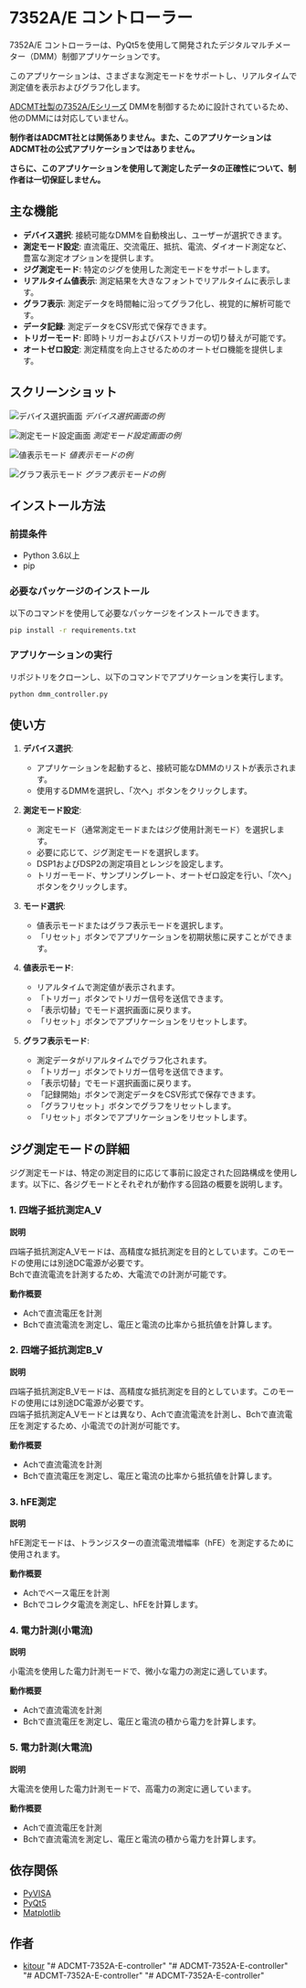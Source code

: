 # 7352A/E コントローラー

7352A/E コントローラーは、PyQt5を使用して開発されたデジタルマルチメーター（DMM）制御アプリケーションです。

このアプリケーションは、さまざまな測定モードをサポートし、リアルタイムで測定値を表示およびグラフ化します。

[ADCMT社製の7352A/Eシリーズ](https://www.adcmt.com/products/dmm/7352) DMMを制御するために設計されているため、他のDMMには対応していません。

**制作者はADCMT社とは関係ありません。また、このアプリケーションはADCMT社の公式アプリケーションではありません。**

**さらに、このアプリケーションを使用して測定したデータの正確性について、制作者は一切保証しません。**

## 主な機能
- **デバイス選択**: 接続可能なDMMを自動検出し、ユーザーが選択できます。
- **測定モード設定**: 直流電圧、交流電圧、抵抗、電流、ダイオード測定など、豊富な測定オプションを提供します。
- **ジグ測定モード**: 特定のジグを使用した測定モードをサポートします。
- **リアルタイム値表示**: 測定結果を大きなフォントでリアルタイムに表示します。
- **グラフ表示**: 測定データを時間軸に沿ってグラフ化し、視覚的に解析可能です。
- **データ記録**: 測定データをCSV形式で保存できます。
- **トリガーモード**: 即時トリガーおよびバストリガーの切り替えが可能です。
- **オートゼロ設定**: 測定精度を向上させるためのオートゼロ機能を提供します。

## スクリーンショット

![デバイス選択画面](screenshots/device_selection.png)
*デバイス選択画面の例*

![測定モード設定画面](screenshots/measurement_setup.png)
*測定モード設定画面の例*

![値表示モード](screenshots/value_display.png)
*値表示モードの例*

![グラフ表示モード](screenshots/graph_display.png)
*グラフ表示モードの例*

## インストール方法

### 前提条件

- Python 3.6以上
- pip

### 必要なパッケージのインストール

以下のコマンドを使用して必要なパッケージをインストールできます。

```bash
pip install -r requirements.txt
```

### アプリケーションの実行

リポジトリをクローンし、以下のコマンドでアプリケーションを実行します。

```bash
python dmm_controller.py
```

## 使い方

1. **デバイス選択**:
   - アプリケーションを起動すると、接続可能なDMMのリストが表示されます。
   - 使用するDMMを選択し、「次へ」ボタンをクリックします。

2. **測定モード設定**:
   - 測定モード（通常測定モードまたはジグ使用計測モード）を選択します。
   - 必要に応じて、ジグ測定モードを選択します。
   - DSP1およびDSP2の測定項目とレンジを設定します。
   - トリガーモード、サンプリングレート、オートゼロ設定を行い、「次へ」ボタンをクリックします。

3. **モード選択**:
   - 値表示モードまたはグラフ表示モードを選択します。
   - 「リセット」ボタンでアプリケーションを初期状態に戻すことができます。

4. **値表示モード**:
   - リアルタイムで測定値が表示されます。
   - 「トリガー」ボタンでトリガー信号を送信できます。
   - 「表示切替」でモード選択画面に戻ります。
   - 「リセット」ボタンでアプリケーションをリセットします。

5. **グラフ表示モード**:
   - 測定データがリアルタイムでグラフ化されます。
   - 「トリガー」ボタンでトリガー信号を送信できます。
   - 「表示切替」でモード選択画面に戻ります。
   - 「記録開始」ボタンで測定データをCSV形式で保存できます。
   - 「グラフリセット」ボタンでグラフをリセットします。
   - 「リセット」ボタンでアプリケーションをリセットします。

## ジグ測定モードの詳細

ジグ測定モードは、特定の測定目的に応じて事前に設定された回路構成を使用します。以下に、各ジグモードとそれぞれが動作する回路の概要を説明します。

### 1. 四端子抵抗測定A_V

**説明**

四端子抵抗測定A_Vモードは、高精度な抵抗測定を目的としています。このモードの使用には別途DC電源が必要です。  
Bchで直流電流を計測するため、大電流での計測が可能です。

**動作概要**

- Achで直流電圧を計測  
- Bchで直流電流を測定し、電圧と電流の比率から抵抗値を計算します。

### 2. 四端子抵抗測定B_V

**説明**

四端子抵抗測定B_Vモードは、高精度な抵抗測定を目的としています。このモードの使用には別途DC電源が必要です。  
四端子抵抗測定A_Vモードとは異なり、Achで直流電流を計測し、Bchで直流電圧を測定するため、小電流での計測が可能です。

**動作概要**

- Achで直流電流を計測  
- Bchで直流電圧を測定し、電圧と電流の比率から抵抗値を計算します。

### 3. hFE測定

**説明**

hFE測定モードは、トランジスターの直流電流増幅率（hFE）を測定するために使用されます。

**動作概要**

- Achでベース電圧を計測  
- Bchでコレクタ電流を測定し、hFEを計算します。

### 4. 電力計測(小電流)

**説明**

小電流を使用した電力計測モードで、微小な電力の測定に適しています。

**動作概要**

- Achで直流電流を計測  
- Bchで直流電圧を測定し、電圧と電流の積から電力を計算します。

### 5. 電力計測(大電流)

**説明**

大電流を使用した電力計測モードで、高電力の測定に適しています。

**動作概要**

- Achで直流電圧を計測  
- Bchで直流電流を測定し、電圧と電流の積から電力を計算します。

## 依存関係

- [PyVISA](https://pyvisa.readthedocs.io/en/latest/)
- [PyQt5](https://www.riverbankcomputing.com/software/pyqt/intro)
- [Matplotlib](https://matplotlib.org/)

## 作者
- [kitour](https://github.com/kitour)
"# ADCMT-7352A-E-controller" 
"# ADCMT-7352A-E-controller" 
"# ADCMT-7352A-E-controller" 
"# ADCMT-7352A-E-controller" 
